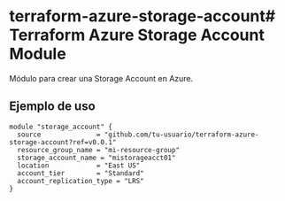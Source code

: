 # terraform-azure-storage-account# Terraform Azure Storage Account Module

Módulo para crear una Storage Account en Azure.

## Ejemplo de uso

```hcl
module "storage_account" {
  source              = "github.com/tu-usuario/terraform-azure-storage-account?ref=v0.0.1"
  resource_group_name = "mi-resource-group"
  storage_account_name = "mistorageacct01"
  location            = "East US"
  account_tier        = "Standard"
  account_replication_type = "LRS"
}
```
